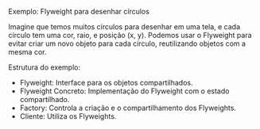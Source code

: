 Exemplo: Flyweight para desenhar círculos

Imagine que temos muitos círculos para desenhar em uma tela, e cada círculo tem uma cor, raio, e posição (x, y). Podemos usar o Flyweight para evitar criar um novo objeto para cada círculo, reutilizando objetos com a mesma cor.

Estrutura do exemplo:

- Flyweight: Interface para os objetos compartilhados.
- Flyweight Concreto: Implementação do Flyweight com o estado compartilhado.
- Factory: Controla a criação e o compartilhamento dos Flyweights.
- Cliente: Utiliza os Flyweights.